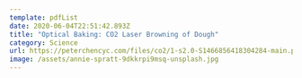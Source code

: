 ```yaml
---
template: pdfList
date: 2020-06-04T22:51:42.893Z
title: "Optical Baking: CO2 Laser Browning of Dough"
category: Science
url: https://peterchencyc.com/files/co2/1-s2.0-S1466856418304284-main.pdf
image: /assets/annie-spratt-9dkkrpi9msq-unsplash.jpg
---
```

